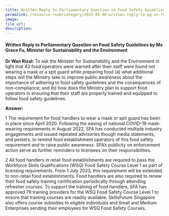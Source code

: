 ```yaml
---  
title: Written Reply to Parliamentary Question on Food Safety Guidelines by Ms Grace Fu, Minister for Sustainability and the Environment
permalink: /resource-room/category/2023-05-08-written-reply-to-pq-on-food-safety-guidelines
image:  
file_url:  
description:  
---  
```

#### Written Reply to Parliamentary Question on Food Safety Guidelines by Ms Grace Fu, Minister for Sustainability and the Environment

**Dr Wan Rizal:** To ask the Minister for Sustainability and the Environment in light that 43 food operators were warned after their staff were found not wearing a mask or a spit guard while preparing food (a) what additional steps will the Ministry take to improve public awareness about the importance of adhering to food safety guidelines and the consequences of non-compliance; and (b) how does the Ministry plan to support food operators in ensuring that their staff are properly trained and equipped to follow food safety guidelines.

**Answer:**

1 The requirement for food handlers to wear a mask or spit guard has been in place since April 2020. Following the easing of national COVID-19 mask-wearing requirements in August 2022, SFA has conducted multiple industry engagements and issued repeated advisories though media statements, and posters, to remind food establishment operators of this food safety requirement and to raise public awareness. SFA’s publicity on enforcement action serve as further reminders to licensees on their responsibilities.

2 All food handlers in retail food establishments are required to pass the Workforce Skills Qualifications (WSQ) Food Safety Course Level 1 as part of licensing requirements. From 1 July 2023, this requirement will be extended to non-retail food establishments. Food handlers are also required to renew their food safety training certification periodically through attending refresher courses. To support the training of food handlers, SFA has approved 79 training providers for the WSQ Food Safety Course Level 1 to ensure that training courses are readily available. SkillsFuture Singapore also offers course subsidies to eligible individuals and Small and Medium Enterprises sending their employees for WSQ Food Safety Courses.
